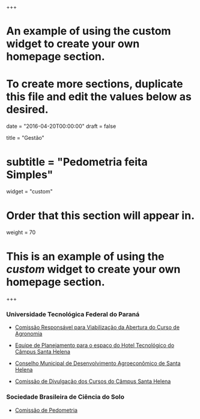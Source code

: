 +++
# An example of using the custom widget to create your own homepage section.
# To create more sections, duplicate this file and edit the values below as desired.

date = "2016-04-20T00:00:00"
draft = false

title = "Gestão"
# subtitle = "Pedometria feita Simples"
widget = "custom"

# Order that this section will appear in.
weight = 70

# This is an example of using the *custom* widget to create your own homepage section.

+++

### Universidade Tecnológica Federal do Paraná

- [Comissão Responsável para Viabilização da Abertura do Curso de Agronomia][Pilatti2018]

[Pilatti2018]: https://www.dropbox.com/s/cs5w9m95fquskx2/Pilatti2018.pdf?dl=0

- [Equipe de Planejamento para o espaço do Hotel Tecnológico do Câmpus Santa Helena][Mucelin2018b]

[Mucelin2018b]: https://www.dropbox.com/s/7x4wu8i1yz1h576/Mucelin2018b.pdf?dl=0

- [Conselho Municipal de Desenvolvimento Agroeconômico de Santa Helena][sh]

[sh]: https://santahelena.atende.net/#!/tipo/inicial

- [Comissão de Divulgação dos Cursos do Câmpus Santa Helena][Mucelin2018c]

[Mucelin2018c]: https://www.dropbox.com/s/q7wnou5obn0oj0q/Mucelin2018c.pdf?dl=0

<!--
- [Comissão para análise dos processos das pessoas com deficiência (PCDs)][Mucelin2018a]

[Mucelin2018a]: https://www.dropbox.com/s/lvo4hx8pggtrvzx/Mucelin2018a.pdf?dl=0

- [Comissão de Análise de Renda para o Câmpus Santa Helena da UTFPR][Mucelin2018]

[Mucelin2018]: https://www.dropbox.com/s/3zl5wtj4fzlbb67/Mucelin2018.pdf?dl=0
-->

### Sociedade Brasileira de Ciência do Solo

- [Comissão de Pedometria][pedometria]

[pedometria]: https://www.sbcs.org.br/comissoes-especializadas/divisao-1-solo-no-espaco-e-no-tempo/

<!--
Comentário
-->
